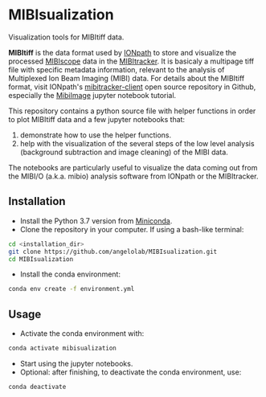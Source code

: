 # MIBIsualization

Visualization tools for MIBItiff data.

**MIBItiff** is the data format used by [IONpath](https://www.ionpath.com) to store and visualize the processed [MIBIscope](https://www.ionpath.com/mibiscope/) data in the [MIBItracker](https://www.ionpath.com/mibitracker/).
It is basicaly a multipage tiff file with specific metadata information, relevant to the analysis of Multiplexed Ion Beam Imaging (MIBI) data.
For details about the MIBItiff format, visit IONpath's [mibitracker-client](https://github.com/ionpath/mibitracker-client) open source repository in Github, especially the [MibiImage](https://github.com/ionpath/mibitracker-client/blob/master/MibiImage_Tutorial.ipynb) jupyter notebook tutorial.

This repository contains a python source file with helper functions in order to plot MIBItiff data and a few jupyter notebooks that:
1. demonstrate how to use the helper functions.
2. help with the visualization of the several steps of the low level analysis (background subtraction and image cleaning) of the MIBI data.

The notebooks are particularly useful to visualize the data coming out from the MIBI/O (a.k.a. mibio) analysis software from IONpath or the MIBItracker.

## Installation

- Install the Python 3.7 version from [Miniconda](https://docs.conda.io/en/latest/miniconda.html).
 - Clone the repository in your computer. If using a bash-like terminal:
 ```bash
cd <installation_dir>
git clone https://github.com/angelolab/MIBIsualization.git
cd MIBIsualization
 ```
 - Install the conda environment:
 ```bash
 conda env create -f environment.yml
```

## Usage

- Activate the conda environment with:
```bash
conda activate mibisualization
 ```
 - Start using the jupyter notebooks.
 - Optional: after finishing, to deactivate the conda environment, use:
 ```bash
 conda deactivate
 ```
